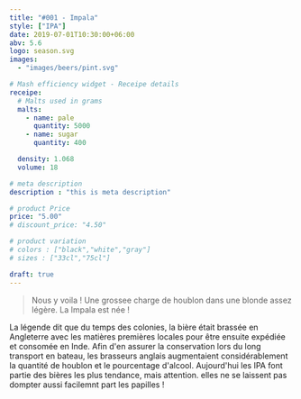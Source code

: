 ```yaml
---
title: "#001 - Impala"
style: ["IPA"]
date: 2019-07-01T10:30:00+06:00
abv: 5.6
logo: season.svg
images:
  - "images/beers/pint.svg"

# Mash efficiency widget - Receipe details
receipe:
  # Malts used in grams
  malts:
    - name: pale
      quantity: 5000
    - name: sugar
      quantity: 400

  density: 1.068
  volume: 18

# meta description
description : "this is meta description"

# product Price
price: "5.00"
# discount_price: "4.50"

# product variation
# colors : ["black","white","gray"]
# sizes : ["33cl","75cl"]

draft: true
---
```


> Nous y voila ! Une grossee charge de houblon dans une blonde assez légère. La Impala est née !

La légende dit que du temps des colonies, la bière était brassée en Angleterre avec les matières premières locales pour être ensuite expédiée et consomée en Inde. Afin d'en assurer la conservation lors du long transport en bateau, les brasseurs anglais augmentaient considérablement la quantité de houblon et le pourcentage d'alcool. Aujourd'hui les IPA font partie des bières les plus tendance, mais attention. elles ne se laissent pas dompter aussi facilemnt part les papilles !